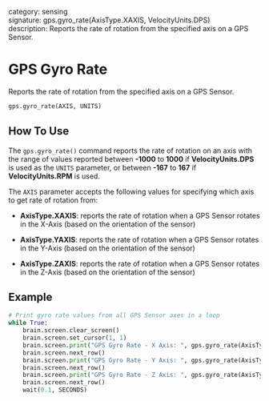 category: sensing  
signature: gps.gyro_rate(AxisType.XAXIS, VelocityUnits.DPS)  
description: Reports the rate of rotation from the specified axis on a GPS Sensor.  

# GPS Gyro Rate

Reports the rate of rotation from the specified axis on a GPS Sensor.

```python
gps.gyro_rate(AXIS, UNITS)
```

## How To Use

The `gps.gyro_rate()` command reports the rate of rotation on an axis with the range of values reported between **-1000** to **1000** if **VelocityUnits.DPS** is used as the `UNITS` parameter, or between **-167** to **167** if **VelocityUnits.RPM** is used.

The `AXIS` parameter accepts the following values for specifying which axis to get rate of rotation from:

* **AxisType.XAXIS**: reports the rate of rotation when a GPS Sensor rotates in the X-Axis (based on the orientation of the sensor)

* **AxisType.YAXIS**: reports the rate of rotation when a GPS Sensor rotates in the Y-Axis (based on the orientation of the sensor)

* **AxisType.ZAXIS**: reports the rate of rotation when a GPS Sensor rotates in the Z-Axis (based on the orientation of the sensor)

## Example

```python
# Print gyro rate values from all GPS Sensor axes in a loop
while True:
    brain.screen.clear_screen()
    brain.screen.set_cursor(1, 1)
    brain.screen.print("GPS Gyro Rate - X Axis: ", gps.gyro_rate(AxisType.XAXIS, VelocityUnits.DPS))
    brain.screen.next_row()
    brain.screen.print("GPS Gyro Rate - Y Axis: ", gps.gyro_rate(AxisType.YAXIS, VelocityUnits.DPS))
    brain.screen.next_row()
    brain.screen.print("GPS Gyro Rate - Z Axis: ", gps.gyro_rate(AxisType.ZAXIS, VelocityUnits.DPS))
    brain.screen.next_row()
    wait(0.1, SECONDS)
```

<advanced>
</advanced>

